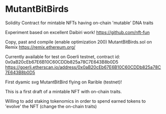 # MutantBitBirds
Solidity Contract for mintable NFTs having on-chain 'mutable' DNA traits

Experiment based on excellent Daibiri work!
https://github.com/nft-fun

Copy, past and compile (enable optimization 200) MutantBitBirds.sol on Remix
https://remix.ethereum.org/

Currently available for test on Goerli testnet, contract id: 0x0aB20cEb67E6B10C60CDDb825a78C7E643B8b0D5
https://goerli.etherscan.io/address/0x0aB20cEb67E6B10C60CDDb825a78C7E643B8b0D5

First dyamic svg MutantBitBird flying on Rarible (testnet)!

This is a first draft of a mintable NFT with on-chain traits.

Willing to add staking tokenomics in order to spend earned tokens to 'evolve' the NFT (change the on-chain traits)
